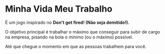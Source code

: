 # Minha Vida Meu Trabalho

É um jogo inspirado no **Don't get fired! (Não seja demitido!).**

O objetivo principal é trabalhar o máximo que conseguir para subir de cargo na empresa, pisando na bola o mínimo (ou o máximo) possível.

Até que chegue o momento em que as pessoas trabalhem para você.
